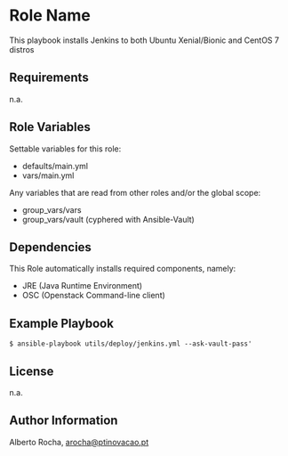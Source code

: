 Role Name
=========

This playbook installs Jenkins to both Ubuntu Xenial/Bionic and CentOS 7 distros

Requirements
------------

n.a.

Role Variables
--------------

Settable variables for this role:
* defaults/main.yml
* vars/main.yml

Any variables that are read from other roles and/or the global scope:
* group_vars/vars
* group_vars/vault (cyphered with Ansible-Vault)

Dependencies
------------

This Role automatically installs required components, namely:
* JRE (Java Runtime Environment) 
* OSC (Openstack Command-line client)

Example Playbook
----------------

```$ ansible-playbook utils/deploy/jenkins.yml --ask-vault-pass'```

License
-------

n.a.

Author Information
------------------

Alberto Rocha, arocha@ptinovacao.pt
